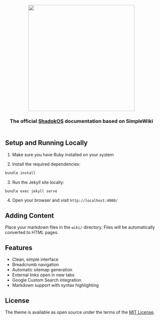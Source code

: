 <p align=center><img src="https://github.com/user-attachments/assets/f057ecef-5247-42f3-ab6e-6c1774e64a0c" width="350px"/></p>
<h3 align=center>
    The official <a href="https://github.com/shadokos/kfs.git">ShadokOS</a> documentation based on SimpleWiki
  <br><br>
</h3>

## Setup and Running Locally

1. Make sure you have Ruby installed on your system

2. Install the required dependencies:
```bash
bundle install
```

3. Run the Jekyll site locally:
```bash
bundle exec jekyll serve
```

4. Open your browser and visit `http://localhost:4000/`


## Adding Content

Place your markdown files in the `wiki/` directory. Files will be automatically converted to HTML pages.

## Features

- Clean, simple interface
- Breadcrumb navigation
- Automatic sitemap generation
- External links open in new tabs
- Google Custom Search integration
- Markdown support with syntax highlighting

## License

The theme is available as open source under the terms of the [MIT License](LICENSE.txt).
